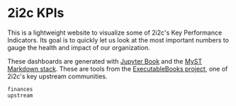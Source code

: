 # 2i2c KPIs

This is a lightweight website to visualize some of 2i2c's Key Performance Indicators.
Its goal is to quickly let us look at the most important numbers to gauge the health and impact of our organization.

These dashboards are generated with [Jupyter Book](https://jupyterbook.org) and the [MyST Markdown stack](https://myst.tools).
These are tools from the [ExecutableBooks project](https://executablebooks.org), one of 2i2c's key upstream communities.

```{toctree}
finances
upstream
```
